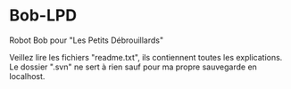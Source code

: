 Bob-LPD
=======

Robot Bob pour "Les Petits Débrouillards"

Veillez lire les fichiers "readme.txt", ils contiennent toutes les explications.
Le dossier ".svn" ne sert à rien sauf pour ma propre sauvegarde en localhost.